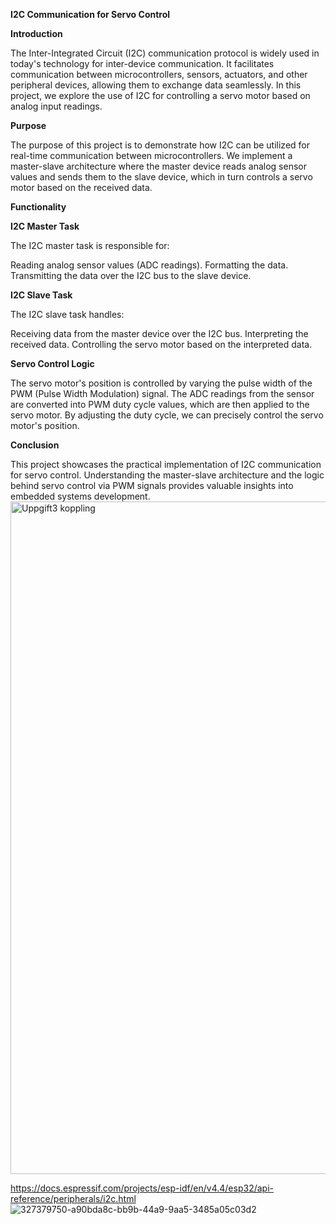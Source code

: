 **I2C Communication for Servo Control**


**Introduction**

The Inter-Integrated Circuit (I2C) communication protocol is widely used in today's technology for inter-device communication. It facilitates communication between microcontrollers, sensors, actuators, and other peripheral devices, allowing them to exchange data seamlessly. In this project, we explore the use of I2C for controlling a servo motor based on analog input readings.

**Purpose**

The purpose of this project is to demonstrate how I2C can be utilized for real-time communication between microcontrollers. We implement a master-slave architecture where the master device reads analog sensor values and sends them to the slave device, which in turn controls a servo motor based on the received data.

**Functionality**

**I2C Master Task**

The I2C master task is responsible for:

Reading analog sensor values (ADC readings).
Formatting the data.
Transmitting the data over the I2C bus to the slave device.

**I2C Slave Task**

The I2C slave task handles:

Receiving data from the master device over the I2C bus.
Interpreting the received data.
Controlling the servo motor based on the interpreted data.

**Servo Control Logic**

The servo motor's position is controlled by varying the pulse width of the PWM (Pulse Width Modulation) signal. The ADC readings from the sensor are converted into PWM duty cycle values, which are then applied to the servo motor. By adjusting the duty cycle, we can precisely control the servo motor's position.

**Conclusion**

This project showcases the practical implementation of I2C communication for servo control. Understanding the master-slave architecture and the logic behind servo control via PWM signals provides valuable insights into embedded systems development.
<img width="1076" alt="Uppgift3 koppling" src="https://github.com/LegionTronX/ESP32-Deep-Dive-Series/assets/144809804/8b5822f1-685a-453f-9c28-64ea96a35c4a">


https://docs.espressif.com/projects/esp-idf/en/v4.4/esp32/api-reference/peripherals/i2c.html
![327379750-a90bda8c-bb9b-44a9-9aa5-3485a05c03d2](https://github.com/LegionTronX/ESP32-Deep-Dive-Series/assets/144809804/fae5e917-c58d-4625-95f0-3deb945c4a19)
